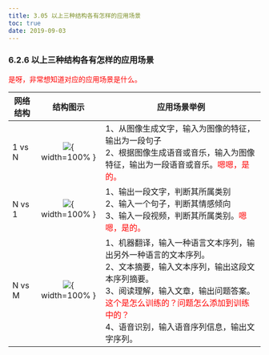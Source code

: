```yaml
---
title: 3.05 以上三种结构各有怎样的应用场景
toc: true
date: 2019-09-03
---
```


### 6.2.6  以上三种结构各有怎样的应用场景

<span style="color:red;">是呀，非常想知道对应的应用场景是什么。</span>

| 网络结构 |                                          结构图示                                           | 应用场景举例                                                                                                                                                                                                 |
| -------- |:-------------------------------------------------------------------------------------------:| ------------------------------------------------------------------------------------------------------------------------------------------------------------------------------------------------------------ |
| 1 vs N   | ![](http://images.iterate.site/blog/image/20190722/a6ADw0GUR8Iv.jpg?imageslim){ width=100% } | 1、从图像生成文字，输入为图像的特征，输出为一段句子<br />2、根据图像生成语音或音乐，输入为图像特征，输出为一段语音或音乐。<span style="color:red;">嗯嗯，是的。</span>                                                                                     |
| N vs 1   | ![](http://images.iterate.site/blog/image/20190722/AF69dH47BJKz.jpg?imageslim){ width=100% } | 1、输出一段文字，判断其所属类别<br />2、输入一个句子，判断其情感倾向<br />3、输入一段视频，判断其所属类别。<span style="color:red;">嗯嗯，是的。</span>                                                                                                    |
| N vs M   | ![](http://images.iterate.site/blog/image/20190722/kqci5ArXCzKn.jpg?imageslim){ width=100% } | 1、机器翻译，输入一种语言文本序列，输出另外一种语言的文本序列。<br />2、文本摘要，输入文本序列，输出这段文本序列摘要。<br />3、阅读理解，输入文章，输出问题答案。<span style="color:red;">这个是怎么训练的？问题怎么添加到训练中的？</span><br />4、语音识别，输入语音序列信息，输出文字序列。 |
